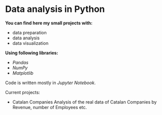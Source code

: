 # Data analysis in Python
**You can find here my small projects with:**
* data preparation
* data analysis
* data visualization 


**Using following libraries:**
* *Pandas*
* *NumPy*
* *Matplotlib*


Code is written mostly in *Jupyter Notebook*.


Current projects:
* Catalan Companies
Analysis of the real data of Catalan Companies by Revenue, number of Employees etc.
